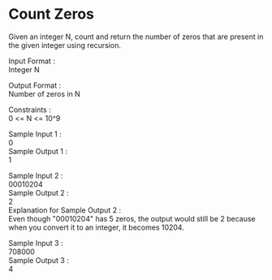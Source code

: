 # Count Zeros




Given an integer N, count and return the number of zeros that are present in the given integer using recursion.         

Input Format :         
Integer N           

Output Format :           
Number of zeros in N          

Constraints :          
0 <= N <= 10^9          

Sample Input 1 :          
0           
Sample Output 1 :      
1           

Sample Input 2 :          
00010204         
Sample Output 2 :          
2       
Explanation for Sample Output 2 :     
Even though "00010204" has 5 zeros, the output would still be 2 because when you convert it to an integer, it becomes 10204.        

Sample Input 3 :          
708000        
Sample Output 3 :         
4        


